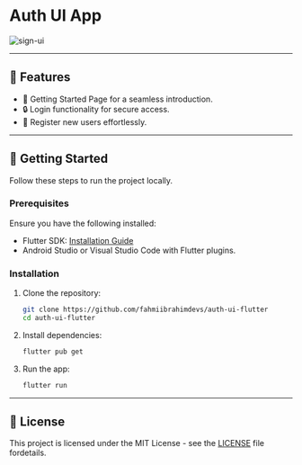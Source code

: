 # Auth UI App

![sign-ui](https://github.com/user-attachments/assets/c5cba88b-a000-4568-96a5-252b7ad100dd)

---

## 📱 **Features**
- 🌟 Getting Started Page for a seamless introduction.
- 🔒 Login functionality for secure access.
- 📝 Register new users effortlessly.

---

## 🚀 **Getting Started**
Follow these steps to run the project locally.

### **Prerequisites**
Ensure you have the following installed:
- Flutter SDK: [Installation Guide](https://flutter.dev/docs/get-started/install)
- Android Studio or Visual Studio Code with Flutter plugins.

### **Installation**
1. Clone the repository:
   ```bash
   git clone https://github.com/fahmiibrahimdevs/auth-ui-flutter
   cd auth-ui-flutter

2. Install dependencies:
   ```bash
   flutter pub get
   
3. Run the app:
   ```bash
   flutter run

---
## 📝 **License**

This project is licensed under the MIT License - see the [LICENSE](https://github.com/fahmiibrahimdevs/auth-ui-flutter/blob/main/LICENSE) file fordetails.
